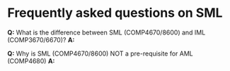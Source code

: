 
# Frequently asked questions on SML

**Q:** What is the difference between SML (COMP4670/8600) and IML (COMP3670/6670)?
**A:**

**Q:** Why is SML (COMP4670/8600) NOT a pre-requisite for AML (COMP4680)
**A:**
